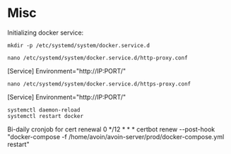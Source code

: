 # Misc

Initializing docker service:

    mkdir -p /etc/systemd/system/docker.service.d

    nano /etc/systemd/system/docker.service.d/http-proxy.conf 

[Service]
Environment="http://IP:PORT/"

    nano /etc/systemd/system/docker.service.d/https-proxy.conf 

[Service]
Environment="http://IP:PORT/"

    systemctl daemon-reload
    systemctl restart docker


Bi-daily cronjob for cert renewal
    0 */12 * * * certbot renew --post-hook "docker-compose -f /home/avoin/avoin-server/prod/docker-compose.yml restart"
